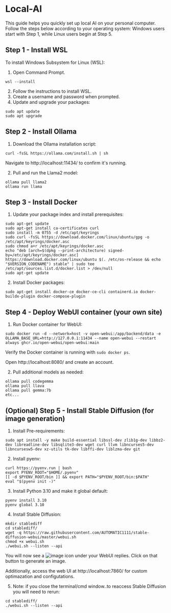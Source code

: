 
# Local-AI
This guide helps you quickly set up local AI on your personal computer. Follow the steps below according to your operating system: Windows users start with Step 1, while Linux users begin at Step 5.


## Step 1 - Install WSL
To install Windows Subsystem for Linux (WSL):

1. Open Command Prompt.
```
wsl --install
```
2. Follow the instructions to install WSL.
3. Create a username and password when prompted.
4. Update and upgrade your packages:
```
sudo apt update
sudo apt upgrade
```

## Step 2 - Install Ollama
1. Download the Ollama installation script:
```
curl -fsSL https://ollama.com/install.sh | sh
```
Navigate to http://localhost:11434/ to confirm it's running.

2. Pull and run the Llama2 model:
```
ollama pull llama2
ollama run llama
```

## Step 3 - Install Docker
1. Update your package index and install prerequisites:
```
sudo apt-get update
sudo apt-get install ca-certificates curl
sudo install -m 0755 -d /etc/apt/keyrings
sudo curl -fsSL https://download.docker.com/linux/ubuntu/gpg -o /etc/apt/keyrings/docker.asc
sudo chmod a+r /etc/apt/keyrings/docker.asc
echo "deb [arch=$(dpkg --print-architecture) signed-by=/etc/apt/keyrings/docker.asc] https://download.docker.com/linux/ubuntu $(. /etc/os-release && echo "$VERSION_CODENAME") stable" | sudo tee /etc/apt/sources.list.d/docker.list > /dev/null
sudo apt-get update
```
2. Install Docker packages:
```
sudo apt-get install docker-ce docker-ce-cli containerd.io docker-buildx-plugin docker-compose-plugin
```

## Step 4 - Deploy WebUI container (your own site)
1. Run Docker container for WebUI:
```
sudo docker run -d --network=host -v open-webui:/app/backend/data -e OLLAMA_BASE_URL=http://127.0.0.1:11434 --name open-webui --restart always ghcr.io/open-webui/open-webui:main
```
Verify the Docker container is running with ```sudo docker ps```.

Open http://localhost:8080/ and create an account.

2. Pull additional models as needed:
```
ollama pull codegemma
ollama pull llava
ollama pull gemma:7b
etc...
```

## (Optional) Step 5 - Install Stable Diffusion (for image generation)
1. Install Pre-requirements:
```
sudo apt install -y make build-essential libssl-dev zlib1g-dev libbz2-dev libreadline-dev libsqlite3-dev wget curl llvm libncurses5-dev libncursesw5-dev xz-utils tk-dev libffi-dev liblzma-dev git
```
2. Install pyenv:
```
curl https://pyenv.run | bash
export PYENV_ROOT="$HOME/.pyenv"
[[ -d $PYENV_ROOT/bin ]] && export PATH="$PYENV_ROOT/bin:$PATH"
eval "$(pyenv init -)"
```
3. Install Python 3.10 and make it global default:
```
pyenv install 3.10
pyenv global 3.10
```
4. Install Stable Diffusion:
```
mkdir stablediff
cd stablediff/
wget -q https://raw.githubusercontent.com/AUTOMATIC1111/stable-diffusion-webui/master/webui.sh
chmod +x webui.sh
./webui.sh --listen --api
```
You will now see a ![image](https://github.com/jjmerelo/Local-AI/assets/169418683/3719d4c7-b293-405e-b5a9-8bd745497b73) icon under your WebUI replies. Click on that button to generate an image.

Additionally, access the web UI at http://localhost:7860/ for custom optimazation and configutations.

5. Note: if you close the terminal/cmd window..to reaccess Stable Diffusion you will need to rerun: 
```
cd stablediff/
./webui.sh --listen --api
```


